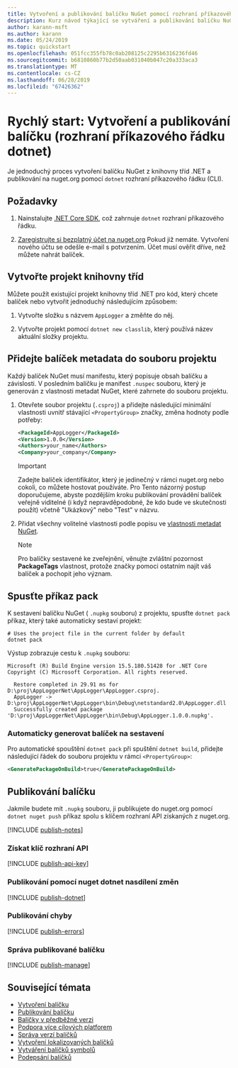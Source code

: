 ```yaml
---
title: Vytvoření a publikování balíčku NuGet pomocí rozhraní příkazového řádku dotnet
description: Kurz návod týkající se vytváření a publikování balíčku NuGet pomocí .NET Core CLI, dotnet.
author: karann-msft
ms.author: karann
ms.date: 05/24/2019
ms.topic: quickstart
ms.openlocfilehash: 051fcc355fb78c0ab208125c2295b6316236fd46
ms.sourcegitcommit: b6810860b77b2d50aab031040b047c20a333aca3
ms.translationtype: MT
ms.contentlocale: cs-CZ
ms.lasthandoff: 06/28/2019
ms.locfileid: "67426362"
---
```

# <a name="quickstart-create-and-publish-a-package-dotnet-cli"></a>Rychlý start: Vytvoření a publikování balíčku (rozhraní příkazového řádku dotnet)

Je jednoduchý proces vytvoření balíčku NuGet z knihovny tříd .NET a publikování na nuget.org pomocí `dotnet` rozhraní příkazového řádku (CLI).

## <a name="prerequisites"></a>Požadavky

1. Nainstalujte [.NET Core SDK](https://www.microsoft.com/net/download/), což zahrnuje `dotnet` rozhraní příkazového řádku.

1. [Zaregistrujte si bezplatný účet na nuget.org](https://www.nuget.org/users/account/LogOn?returnUrl=%2F) Pokud již nemáte. Vytvoření nového účtu se odešle e-mail s potvrzením. Účet musí ověřit dříve, než můžete nahrát balíček.

## <a name="create-a-class-library-project"></a>Vytvořte projekt knihovny tříd

Můžete použít existující projekt knihovny tříd .NET pro kód, který chcete balíček nebo vytvořit jednoduchý následujícím způsobem:

1. Vytvořte složku s názvem `AppLogger` a změňte do něj.

1. Vytvořte projekt pomocí `dotnet new classlib`, který používá název aktuální složky projektu.

## <a name="add-package-metadata-to-the-project-file"></a>Přidejte balíček metadata do souboru projektu

Každý balíček NuGet musí manifestu, který popisuje obsah balíčku a závislosti. V posledním balíčku je manifest `.nuspec` souboru, který je generován z vlastnosti metadat NuGet, které zahrnete do souboru projektu.

1. Otevřete soubor projektu (`.csproj`) a přidejte následující minimální vlastnosti uvnitř stávající `<PropertyGroup>` značky, změna hodnoty podle potřeby:

    ```xml
    <PackageId>AppLogger</PackageId>
    <Version>1.0.0</Version>
    <Authors>your_name</Authors>
    <Company>your_company</Company>
    ```

    > [!Important]
    > Zadejte balíček identifikátor, který je jedinečný v rámci nuget.org nebo cokoli, co můžete hostovat používáte. Pro Tento názorný postup doporučujeme, abyste pozdějším kroku publikování provádění balíček veřejně viditelné (i když nepravděpodobné, že kdo bude ve skutečnosti použít) včetně "Ukázkový" nebo "Test" v názvu.

1. Přidat všechny volitelné vlastnosti podle popisu ve [vlastnosti metadat NuGet](/dotnet/core/tools/csproj#nuget-metadata-properties).

    > [!Note]
    > Pro balíčky sestavené ke zveřejnění, věnujte zvláštní pozornost **PackageTags** vlastnost, protože značky pomoci ostatním najít váš balíček a pochopit jeho význam.

## <a name="run-the-pack-command"></a>Spusťte příkaz pack

K sestavení balíčku NuGet ( `.nupkg` souboru) z projektu, spusťte `dotnet pack` příkaz, který také automaticky sestaví projekt:

```cli
# Uses the project file in the current folder by default
dotnet pack
```

Výstup zobrazuje cestu k `.nupkg` souboru:

```output
Microsoft (R) Build Engine version 15.5.180.51428 for .NET Core
Copyright (C) Microsoft Corporation. All rights reserved.

  Restore completed in 29.91 ms for D:\proj\AppLoggerNet\AppLogger\AppLogger.csproj.
  AppLogger -> D:\proj\AppLoggerNet\AppLogger\bin\Debug\netstandard2.0\AppLogger.dll
  Successfully created package 'D:\proj\AppLoggerNet\AppLogger\bin\Debug\AppLogger.1.0.0.nupkg'.
```

### <a name="automatically-generate-package-on-build"></a>Automaticky generovat balíček na sestavení

Pro automatické spouštění `dotnet pack` při spuštění `dotnet build`, přidejte následující řádek do souboru projektu v rámci `<PropertyGroup>`:

```xml
<GeneratePackageOnBuild>true</GeneratePackageOnBuild>
```

## <a name="publish-the-package"></a>Publikování balíčku

Jakmile budete mít `.nupkg` souboru, ji publikujete do nuget.org pomocí `dotnet nuget push` příkaz spolu s klíčem rozhraní API získaných z nuget.org.

[!INCLUDE [publish-notes](includes/publish-notes.md)]

### <a name="acquire-your-api-key"></a>Získat klíč rozhraní API

[!INCLUDE [publish-api-key](includes/publish-api-key.md)]

### <a name="publish-with-dotnet-nuget-push"></a>Publikování pomocí nuget dotnet nasdílení změn

[!INCLUDE [publish-dotnet](includes/publish-dotnet.md)]

### <a name="publish-errors"></a>Publikování chyby

[!INCLUDE [publish-errors](includes/publish-errors.md)]

### <a name="manage-the-published-package"></a>Správa publikované balíčku

[!INCLUDE [publish-manage](includes/publish-manage.md)]

## <a name="related-topics"></a>Související témata

- [Vytvoření balíčku](../create-packages/creating-a-package.md)
- [Publikování balíčku](../nuget-org/publish-a-package.md)
- [Balíčky v předběžné verzi](../create-packages/Prerelease-Packages.md)
- [Podpora více cílových platforem](../create-packages/supporting-multiple-target-frameworks.md)
- [Správa verzí balíčků](../reference/package-versioning.md)
- [Vytvoření lokalizovaných balíčků](../create-packages/creating-localized-packages.md)
- [Vytváření balíčků symbolů](../create-packages/symbol-packages-snupkg.md)
- [Podepsání balíčků](../create-packages/Sign-a-package.md)
